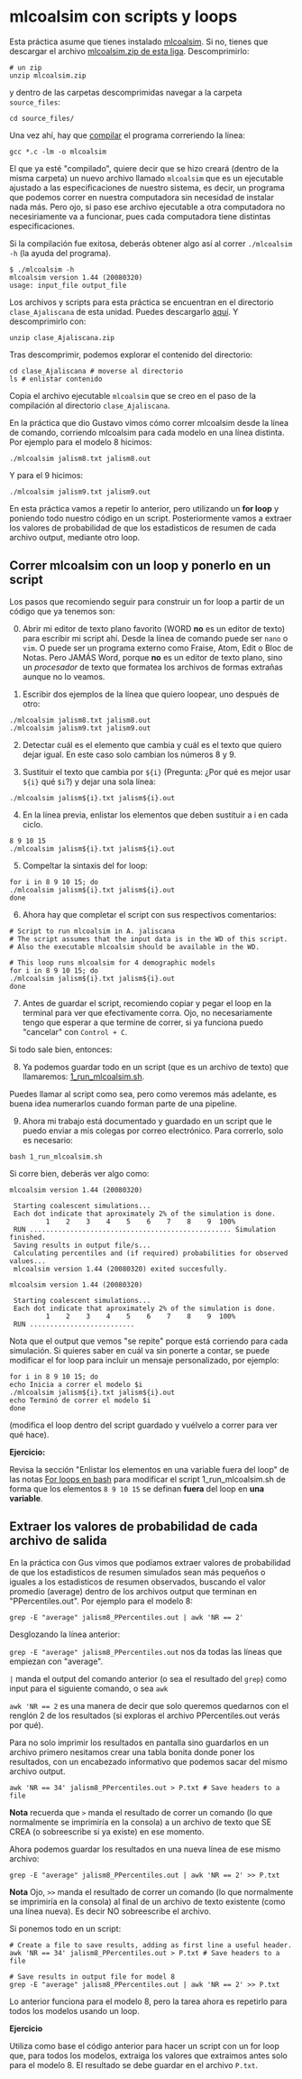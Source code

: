 # mlcoalsim con scripts y loops


Esta práctica asume que tienes instalado [mlcoalsim](http://www.ub.edu/softevol/mlcoalsim/). Si no, tienes que descargar el archivo [mlcoalsim.zip de esta liga](https://code.google.com/archive/p/mlcoalsim-v1/downloads). Descomprimirlo:

```
# un zip 
unzip mlcoalsim.zip
```

y dentro de las carpetas descomprimidas navegar a la carpeta `source_files`:

```
cd source_files/
``` 

Una vez ahí, hay que [compilar](https://www.computerhope.com/jargon/c/compile.htm) el programa correriendo la línea: 

```
gcc *.c -lm -o mlcoalsim 
```

El que ya esté "compilado", quiere decir que se hizo creará (dentro de la misma carpeta) un nuevo archivo llamado `mlcoalsim` que es un ejecutable ajustado a las especificaciones de nuestro sistema, es decir, un programa que podemos correr en nuestra computadora sin necesidad de instalar nada más. Pero ojo, si paso ese archivo ejecutable a otra computadora no necesiriamente va a funcionar, pues cada computadora tiene distintas especificaciones.

Si la compilación fue exitosa, deberás obtener algo así al correr `./mlcoalsim -h` (la ayuda del programa).

```
$ ./mlcoalsim -h
mlcoalsim version 1.44 (20080320)
usage: input_file output_file
```

Los archivos y scripts para esta práctica se encuentran en el directorio `clase_Ajaliscana` de esta unidad. Puedes descargarlo [aquí](clase_Ajaliscana.zip). Y descomprimirlo con:

```
unzip clase_Ajaliscana.zip
```

Tras descomprimir, podemos explorar el contenido del directorio:

```{bash}
cd clase_Ajaliscana # moverse al directorio
ls # enlistar contenido
```

Copia el archivo ejecutable `mlcoalsim` que se creo en el paso de la compilación al directorio `clase_Ajaliscana`. 

En la práctica que dio Gustavo vimos cómo correr mlcoalsim desde la línea de comando, corriendo mlcoalsim para cada modelo en una línea distinta. Por ejemplo para el modelo 8 hicimos:

```
./mlcoalsim jalism8.txt jalism8.out
```

Y para el 9 hicimos:

```
./mlcoalsim jalism9.txt jalism9.out
```

En esta práctica vamos a repetir lo anterior, pero utilizando un **for loop** y poniendo todo nuestro código en un script. Posteriormente vamos a extraer los valores de probabilidad de que los estadisticos de resumen de cada archivo output, mediante otro loop. 

## Correr mlcoalsim con un loop y ponerlo en un script


Los pasos que recomiendo seguir para construir un for loop a partir de un código que ya tenemos son:

0. Abrir mi editor de texto plano favorito (WORD **no** es un editor de texto) para escribir mi script ahí. Desde la línea de comando puede ser `nano` o `vim`. O puede ser un programa externo como Fraise, Atom, Edit o Bloc de Notas. Pero JAMÁS Word, porque **no** es un editor de texto plano, sino un *procesador* de texto que formatea los archivos de formas extrañas aunque no lo veamos.

1. Escribir dos ejemplos de la línea que quiero loopear, uno después de otro:

```
./mlcoalsim jalism8.txt jalism8.out
./mlcoalsim jalism9.txt jalism9.out
```

2. Detectar cuál es el elemento que cambia y cuál es el texto que quiero dejar igual. En  este caso solo cambian los números 8 y 9.

3. Sustituir el texto que cambia por `${i}` (Pregunta: ¿Por qué es mejor usar `${i}` qué `$i`?) y dejar una sola línea:

```
./mlcoalsim jalism${i}.txt jalism${i}.out
``` 

4. En la línea previa, enlistar los elementos que deben sustituir a i en cada ciclo.

```
8 9 10 15
./mlcoalsim jalism${i}.txt jalism${i}.out
```

5. Compeltar la sintaxis del for loop:

```
for i in 8 9 10 15; do
./mlcoalsim jalism${i}.txt jalism${i}.out
done
```

6. Ahora hay que completar el script con sus respectivos comentarios:

```
# Script to run mlcoalsim in A. jaliscana
# The script assumes that the input data is in the WD of this script. 
# Also the executable mlcoalsim should be available in the WD.

# This loop runs mlcoalsim for 4 demographic models
for i in 8 9 10 15; do  
./mlcoalsim jalism${i}.txt jalism${i}.out 
done
```

7. Antes de guardar el script, recomiendo copiar y pegar el loop en la terminal para ver que efectivamente corra. Ojo, no necesariamente tengo que esperar a que termine de correr, si ya funciona puedo "cancelar" con `Control + C`.

Si todo sale bien, entonces:

8. Ya podemos guardar todo en un script (que es un archivo de texto) que llamaremos: [1\_run\_mlcoalsim.sh](1_run_mlcoalsim.sh). 

Puedes llamar al script como sea, pero como veremos más adelante, es buena idea numerarlos cuando forman parte de una pipeline.

9. Ahora mi trabajo está documentado y guardado en un script que le puedo enviar a mis colegas por correo electrónico. Para correrlo, solo es necesario:

```
bash 1_run_mlcoalsim.sh
```
Si corre bien, deberás ver algo como:

```
mlcoalsim version 1.44 (20080320)

 Starting coalescent simulations...
 Each dot indicate that aproximately 2% of the simulation is done.
         1    2    3    4    5    6    7    8    9  100%
 RUN .................................................. Simulation finished.
 Saving results in output file/s...
 Calculating percentiles and (if required) probabilities for observed values... 
 mlcoalsim version 1.44 (20080320) exited succesfully.

mlcoalsim version 1.44 (20080320)

 Starting coalescent simulations...
 Each dot indicate that aproximately 2% of the simulation is done.
         1    2    3    4    5    6    7    8    9  100%
 RUN ..........................
```

Nota que el output que vemos "se repite" porque está corriendo para cada simulación. Si quieres saber en cuál va sin ponerte a contar, se puede modificar el for loop para incluir un mensaje personalizado, por ejemplo:

```
for i in 8 9 10 15; do  
echo Inicia a correr el modelo $i
./mlcoalsim jalism${i}.txt jalism${i}.out 
echo Terminó de correr el modelo $i
done
```

(modifica el loop dentro del script guardado y vuélvelo a correr para ver qué hace).


**Ejercicio:**

Revisa la sección "Enlistar los elementos en una variable fuera del loop" de las notas [For loops en bash](../Unidad1_Intro/For_loops_bash.md) para modificar el script 1_run_mlcoalsim.sh de forma que los elementos `8 9 10 15` se definan **fuera** del loop en **una variable**.


## Extraer los valores de probabilidad de cada archivo de salida

En la práctica con Gus vimos que podíamos extraer valores de probabilidad de que los estadisticos de resumen simulados sean más pequeños o iguales a los estadisticos de resumen observados, buscando el valor promedio (average) dentro de los archivos output que terminan en "PPercentiles.out". Por ejemplo para el modelo 8:

```
grep -E "average" jalism8_PPercentiles.out | awk 'NR == 2'
```

Desglozando la línea anterior:

`grep -E "average" jalism8_PPercentiles.out` nos da todas las líneas que empiezan con "average". 

`|` manda el output del comando anterior (o sea el resultado del `grep`) como input para el siguiente comando, o sea `awk`

`awk 'NR == 2` es una manera de decir que solo queremos quedarnos con el renglón 2 de los resultados (si exploras el archivo  PPercentiles.out verás por qué). 

Para no solo imprimir los resultados en pantalla sino guardarlos en un archivo primero nesitamos crear una tabla bonita donde poner los resultados, con un encabezado informativo que podemos sacar del mismo archivo output.

```
awk 'NR == 34' jalism8_PPercentiles.out > P.txt # Save headers to a file
```

**Nota** recuerda que `>` manda el resultado de correr un comando (lo que normalmente se imprimiría en la consola) a un archivo de texto que SE CREA (o sobreescribe si ya existe) en ese momento.

Ahora podemos guardar los resultados en una nueva línea de ese mismo archivo:

```
grep -E "average" jalism8_PPercentiles.out | awk 'NR == 2' >> P.txt
```

**Nota** Ojo, `>>` manda el resultado de correr un comando (lo que normalmente se imprimiría en la consola) al final de un archivo de texto existente (como una línea nueva). Es decir NO sobreescribe el archivo.

Si ponemos todo en un script:

```
# Create a file to save results, adding as first line a useful header.
awk 'NR == 34' jalism8_PPercentiles.out > P.txt # Save headers to a file

# Save results in output file for model 8
grep -E "average" jalism8_PPercentiles.out | awk 'NR == 2' >> P.txt
```

Lo anterior funciona para el modelo 8, pero la tarea ahora es repetirlo para todos los modelos usando un loop.

**Ejercicio**

Utiliza como base el código anterior para hacer un script con un for loop que, para todos los modelos, extraiga los valores que extraimos antes solo para el modelo 8. El resultado se debe guardar en el archivo `P.txt`. 



